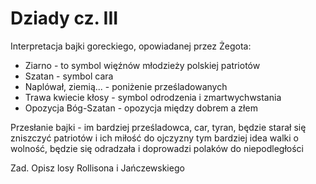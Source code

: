# Dziady cz. III

Interpretacja bajki goreckiego, opowiadanej przez Żegota:
- Ziarno - to symbol więźnów młodzieży polskiej patriotów
- Szatan - symbol cara
- Naplówał, ziemią... - poniżenie prześladowanych
- Trawa kwiecie kłosy - symbol odrodzenia i zmartwychwstania
- Opozycja Bóg-Szatan - opozycja między dobrem a złem

Przesłanie bajki - im bardziej prześladowca, car, tyran, będzie starał się zniszczyć patriotów i ich miłość do ojczyzny tym bardziej idea walki o wolność, będzie się odradzała i doprowadzi polaków do niepodległości

Zad. Opisz losy Rollisona i Jańczewskiego
